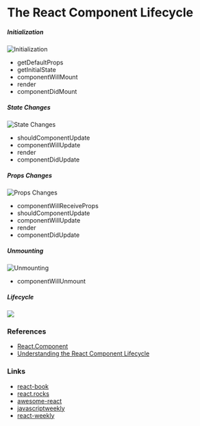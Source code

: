 The React Component Lifecycle
===

##### Initialization
![](http://busypeoples.github.io/img/lifecycle_init.png "Initialization")

* getDefaultProps
* getInitialState
* componentWillMount
* render
* componentDidMount

##### State Changes
![](http://busypeoples.github.io/img/lifecycle_state.png "State Changes")

* shouldComponentUpdate
* componentWillUpdate
* render
* componentDidUpdate

##### Props Changes
![](http://busypeoples.github.io/img/lifecycle_props.png "Props Changes")

* componentWillReceiveProps
* shouldComponentUpdate
* componentWillUpdate
* render
* componentDidUpdate

##### Unmounting
![](http://busypeoples.github.io/img/lifecycle_unmount.png "Unmounting")

* componentWillUnmount

##### Lifecycle
![](http://upload-images.jianshu.io/upload_images/2428275-f08403a3ea1b80f4.png?imageMogr2/auto-orient/strip%7CimageView2/2/w/1240)

### References
* [React.Component](https://facebook.github.io/react/docs/react-component.html)
* [Understanding the React Component Lifecycle](http://busypeoples.github.io/post/react-component-lifecycle/)

### Links
* [react-book](https://github.com/shimohq/react-cookbook)
* [react.rocks](https://react.rocks/)
* [awesome-react](https://github.com/enaqx/awesome-react)
* [javascriptweekly](http://javascriptweekly.com/)
* [react-weekly](https://react.statuscode.com/)

